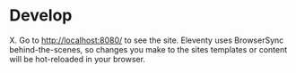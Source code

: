 # Develop


X. Go to [http://localhost:8080/](http://localhost:8080/) to see the site. Eleventy uses BrowserSync behind-the-scenes, so changes you make to the sites templates or content will be hot-reloaded in your browser.
